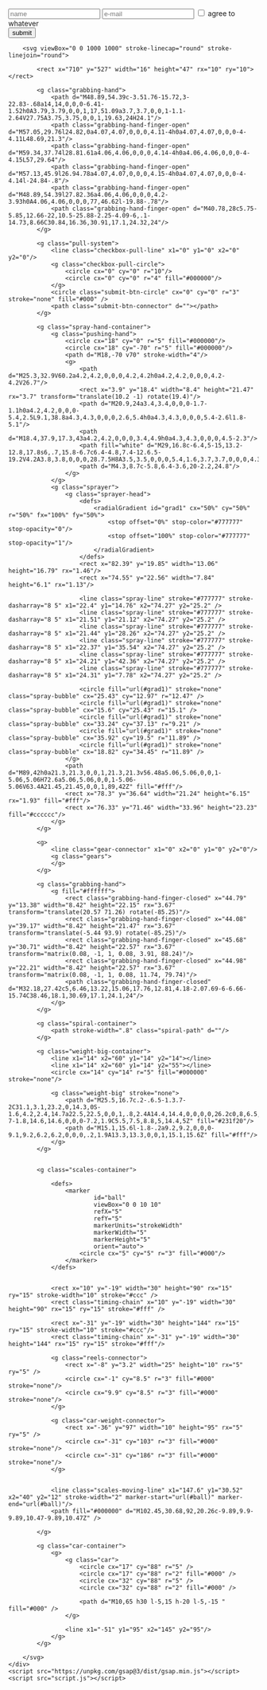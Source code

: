 <!DOCTYPE html>
<html lang="en">
<head>
    <meta charset="UTF-8">
    <meta name="viewport" content="width=device-width, initial-scale=1.0">
    <link rel="stylesheet" href="style.css">
    <title>LOGIN SACHIN KUMAR JI</title>
</head>
<body>
    <div class="container">
        <div class="form-container">
            <label class="form-row">
                <input autocomplete="one-time-code" type="text" id="name" name="name" placeholder="name" required>
            </label>
            <label class="form-row">
                <input autocomplete="one-time-code" type="email" id="email" name="email" placeholder="e-mail" required >
            </label>
            <label class="form-row">
                <input type="checkbox" id="subscribe" name="subscribe"> agree to whatever
            </label>
            <div class="form-row">
                <input type="submit" value="submit">
            </div>
        </div>
    
        <svg viewBox="0 0 1000 1000" stroke-linecap="round" stroke-linejoin="round">
    
            <rect x="710" y="527" width="16" height="47" rx="10" ry="10"></rect>
    
            <g class="grabbing-hand">
                <path d="M48.89,54.39c-3.51.76-15.72,3-22.83-.68a14,14,0,0,0-6.41-1.52h0A3.79,3.79,0,0,1,17,51.09a3.7,3.7,0,0,1-1.1-2.64V27.75A3.75,3.75,0,0,1,19.63,24H24.1"/>
                <path class="grabbing-hand-finger-open" d="M57.05,29.76l24.82,0a4.07,4.07,0,0,0,4.11-4h0a4.07,4.07,0,0,0-4-4.11L48.69,21.3"/>
                <path class="grabbing-hand-finger-open" d="M59.34,37.74l28.81.61a4.06,4.06,0,0,0,4.14-4h0a4.06,4.06,0,0,0-4-4.15L57,29.64"/>
                <path class="grabbing-hand-finger-open" d="M57.13,45.9l26.94.78a4.07,4.07,0,0,0,4.15-4h0a4.07,4.07,0,0,0-4-4.14l-24.84-.8"/>
                <path class="grabbing-hand-finger-open" d="M48.89,54.39l27.82.36a4.06,4.06,0,0,0,4.2-3.93h0A4.06,4.06,0,0,0,77,46.62l-19.88-.78"/>
                <path class="grabbing-hand-finger-open" d="M40.78,28c5.75-5.85,12.66-22,10.5-25.88-2.25-4.09-6,.1-14.73,8.66C30.84,16.36,30.91,17.1,24.32,24"/>
            </g>
    
            <g class="pull-system">
                <line class="checkbox-pull-line" x1="0" y1="0" x2="0" y2="0"/>
                <g class="checkbox-pull-circle">
                    <circle cx="0" cy="0" r="10"/>
                    <circle cx="0" cy="0" r="4" fill="#000000"/>
                </g>
                <circle class="submit-btn-circle" cx="0" cy="0" r="3" stroke="none" fill="#000" />
                <path class="submit-btn-connector" d=""></path>
            </g>
    
            <g class="spray-hand-container">
                <g class="pushing-hand">
                    <circle cx="18" cy="0" r="5" fill="#000000"/>
                    <circle cx="18" cy="-70" r="5" fill="#000000"/>
                    <path d="M18,-70 v70" stroke-width="4"/>
                    <g>
                        <path d="M25.3,32.9V60.2a4.2,4.2,0,0,0,4.2,4.2h0a4.2,4.2,0,0,0,4.2-4.2V26.7"/>
                        <rect x="3.9" y="18.4" width="8.4" height="21.47" rx="3.7" transform="translate(10.2 -1) rotate(19.4)"/>
                        <path d="M20.9,24a3.4,3.4,0,0,0-1.7-1.1h0a4.2,4.2,0,0,0-5.4,2.5L9.1,38.8a4.3,4.3,0,0,0,2.6,5.4h0a4.3,4.3,0,0,0,5.4-2.6l1.8-5.1"/>
                        <path d="M18.4,37.9,17.3,43a4.2,4.2,0,0,0,3.4,4.9h0a4.3,4.3,0,0,0,4.5-2.3"/>
                        <path fill="white" d="M29,16.8c-6.4,5-15,13.2-12.8,17.8s6,.7,15.8-6.7c6.4-4.8,7.4-12.6.5-19.2V4.2A3.8,3.8,0,0,0,28.7.5H8A3.5,3.5,0,0,0,5.4,1.6,3.7,3.7,0,0,0,4.3,4.2V8.7"/>
                        <path d="M4.3,8.7c-5.8,6.4-3.6,20-2.2,24.8"/>
                    </g>
                </g>
                <g class="sprayer">
                    <g class="sprayer-head">
                        <defs>
                            <radialGradient id="grad1" cx="50%" cy="50%" r="50%" fx="100%" fy="50%">
                                <stop offset="0%" stop-color="#777777" stop-opacity="0"/>
                                <stop offset="100%" stop-color="#777777" stop-opacity="1"/>
                            </radialGradient>
                        </defs>
                        <rect x="82.39" y="19.85" width="13.06" height="16.79" rx="1.46"/>
                        <rect x="74.55" y="22.56" width="7.84" height="6.1" rx="1.13"/>
    
                        <line class="spray-line" stroke="#777777" stroke-dasharray="8 5" x1="22.4" y1="14.76" x2="74.27" y2="25.2" />
                        <line class="spray-line" stroke="#777777" stroke-dasharray="8 5" x1="21.51" y1="21.12" x2="74.27" y2="25.2" />
                        <line class="spray-line" stroke="#777777" stroke-dasharray="8 5" x1="21.44" y1="28.26" x2="74.27" y2="25.2" />
                        <line class="spray-line" stroke="#777777" stroke-dasharray="8 5" x1="22.37" y1="35.54" x2="74.27" y2="25.2" />
                        <line class="spray-line" stroke="#777777" stroke-dasharray="8 5" x1="24.21" y1="42.36" x2="74.27" y2="25.2" />
                        <line class="spray-line" stroke="#777777" stroke-dasharray="8 5" x1="24.31" y1="7.78" x2="74.27" y2="25.2" />
    
                        <circle fill="url(#grad1)" stroke="none" class="spray-bubble" cx="25.43" cy="12.97" r="12.47" />
                        <circle fill="url(#grad1)" stroke="none" class="spray-bubble" cx="15.6" cy="25.43" r="15.1" />
                        <circle fill="url(#grad1)" stroke="none" class="spray-bubble" cx="33.24" cy="37.13" r="9.21" />
                        <circle fill="url(#grad1)" stroke="none" class="spray-bubble" cx="35.92" cy="19.5" r="11.89" />
                        <circle fill="url(#grad1)" stroke="none" class="spray-bubble" cx="18.82" cy="34.45" r="11.89" />
                    </g>
                    <path d="M89,42h0a21.3,21.3,0,0,1,21.3,21.3v56.48a5.06,5.06,0,0,1-5.06,5.06H72.6a5.06,5.06,0,0,1-5.06-5.06V63.4A21.45,21.45,0,0,1,89,42Z" fill="#fff"/>
                    <rect x="78.3" y="36.64" width="21.24" height="6.15" rx="1.93" fill="#fff"/>
                    <rect x="76.33" y="71.46" width="33.96" height="23.23" fill="#cccccc"/>
                </g>
            </g>
    
            <g>
                <line class="gear-connector" x1="0" x2="0" y1="0" y2="0"/>
                <g class="gears">
                </g>
            </g>
    
            <g class="grabbing-hand">
                <g fill="#ffffff">
                    <rect class="grabbing-hand-finger-closed" x="44.79" y="13.38" width="8.42" height="22.15" rx="3.67" transform="translate(20.57 71.26) rotate(-85.25)"/>
                    <rect class="grabbing-hand-finger-closed" x="44.08" y="39.17" width="8.42" height="21.47" rx="3.67" transform="translate(-5.44 93.9) rotate(-85.25)"/>
                    <rect class="grabbing-hand-finger-closed" x="45.68" y="30.71" width="8.42" height="22.57" rx="3.67" transform="matrix(0.08, -1, 1, 0.08, 3.91, 88.24)"/>
                    <rect class="grabbing-hand-finger-closed" x="44.98" y="22.21" width="8.42" height="22.57" rx="3.67" transform="matrix(0.08, -1, 1, 0.08, 11.74, 79.74)"/>
                    <path class="grabbing-hand-finger-closed" d="M32.18,27.42c5,6.46,13.22,15.06,17.76,12.81,4.18-2.07.69-6-6.66-15.74C38.46,18.1,30.69,17.1,24.1,24"/>
                </g>
            </g>
    
            <g class="spiral-container">
                <path stroke-width=".8" class="spiral-path" d=""/>
            </g>
    
            <g class="weight-big-container">
                <line x1="14" x2="60" y1="14" y2="14"></line>
                <line x1="14" x2="60" y1="14" y2="55"></line>
                <circle cx="14" cy="14" r="5" fill="#000000" stroke="none"/>
    
                <g class="weight-big" stroke="none">
                    <path d="M25.5,16.7c.2-.6.5-1.3.7-2C31.1,3.1,23.2,0,14.3,0S-1.6,4.2,2.4,14.7a22.5,22.5,0,0,1,.8,2.4A14.4,14.4,0,0,0,0,26.2c0,8,6.5,11.6,14.5,11.6S29,34.2,29,26.2A14.6,14.6,0,0,0,25.5,16.7ZM14.4,5c5.6,0,9.3,1.9,7.1,8.5a13.5,13.5,0,0,0-7-1.8,14.6,14.6,0,0,0-7.2,1.9C5.5,7.5,8.8,5,14.4,5Z" fill="#231f20"/>
                    <path d="M15.1,15.6l-1.8-.2a9.2,9.2,0,0,0-9.1,9.2,6.2,6.2,0,0,0,.2,1.9A13.3,13.3,0,0,1,15.1,15.6Z" fill="#fff"/>
                </g>
            </g>
    
    
            <g class="scales-container">
    
                <defs>
                    <marker
                            id="ball"
                            viewBox="0 0 10 10"
                            refX="5"
                            refY="5"
                            markerUnits="strokeWidth"
                            markerWidth="5"
                            markerHeight="5"
                            orient="auto">
                        <circle cx="5" cy="5" r="3" fill="#000"/>
                    </marker>
                </defs>
    
    
                <rect x="10" y="-19" width="30" height="90" rx="15" ry="15" stroke-width="10" stroke="#ccc" />
                <rect class="timing-chain" x="10" y="-19" width="30" height="90" rx="15" ry="15" stroke="#fff" />
    
                <rect x="-31" y="-19" width="30" height="144" rx="15" ry="15" stroke-width="10" stroke="#ccc"/>
                <rect class="timing-chain" x="-31" y="-19" width="30" height="144" rx="15" ry="15" stroke="#fff"/>
    
                <g class="reels-connector">
                    <rect x="-8" y="3.2" width="25" height="10" rx="5" ry="5" />
                    <circle cx="-1" cy="8.5" r="3" fill="#000" stroke="none"/>
                    <circle cx="9.9" cy="8.5" r="3" fill="#000" stroke="none"/>
                </g>
    
                <g class="car-weight-connector">
                    <rect x="-36" y="97" width="10" height="95" rx="5" ry="5" />
                    <circle cx="-31" cy="103" r="3" fill="#000" stroke="none"/>
                    <circle cx="-31" cy="186" r="3" fill="#000" stroke="none"/>
                </g>
    
    
                <line class="scales-moving-line" x1="147.6" y1="30.52" x2="40" y2="12" stroke-width="2" marker-start="url(#ball)" marker-end="url(#ball)"/>
                <path fill="#000000" d="M102.45,30.68,92,20.26c-9.89,9.9-9.89,10.47-9.89,10.47Z" />
    
            </g>
    
            <g class="car-container">
                <g>
                    <g class="car">
                        <circle cx="17" cy="88" r="5" />
                        <circle cx="17" cy="88" r="2" fill="#000" />
                        <circle cx="32" cy="88" r="5" />
                        <circle cx="32" cy="88" r="2" fill="#000" />
    
                        <path d="M10,65 h30 l-5,15 h-20 l-5,-15 " fill="#000" />
                    </g>
    
                    <line x1="-51" y1="95" x2="145" y2="95"/>
                </g>
            </g>
    
        </svg>
    </div>
    <script src="https://unpkg.com/gsap@3/dist/gsap.min.js"></script>
    <script src="script.js"></script>
</body>
</html>
